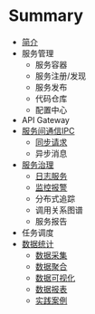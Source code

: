 # Summary

* [简介](README.md)
* 服务管理
  * 服务容器
  * 服务注册/发现
  * 服务发布
  * 代码仓库
  * 配置中心
* API Gateway
* [服务间通信IPC](ipc.md)
  * [同步请求](ipc/tong-bu-qing-qiu-wang-guan.md)
  * 异步消息
* [服务治理](服务治理.md)
  * [日志服务](log/日志服务.md)
  * [监控报警](log/监控报警.md)
  * 分布式追踪
  * 调用关系图谱
  * 服务报告
* 任务调度
* [数据统计](数据统计.md)
  * [数据采集](stat/数据采集.md)
  * [数据聚合](stat/数据聚合.md)
  * [数据可视化](stat/数据可视化.md)
  * [数据报表](stat/数据报表.md)
  * [实践案例](stat/shi-jian-an-li.md)

